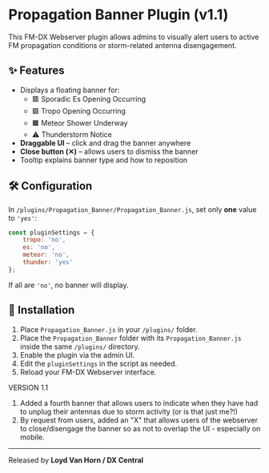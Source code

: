 # Propagation Banner Plugin (v1.1)

This FM-DX Webserver plugin allows admins to visually alert users to active FM propagation conditions or storm-related antenna disengagement.

## ✨ Features

- Displays a floating banner for:
  - 🟥 Sporadic Es Opening Occurring
  - 🟩 Tropo Opening Occurring
  - 🟧 Meteor Shower Underway
  - ⚠ Thunderstorm Notice
- **Draggable UI** – click and drag the banner anywhere
- **Close button (✕)** – allows users to dismiss the banner
- Tooltip explains banner type and how to reposition

## 🛠 Configuration

In `/plugins/Propagation_Banner/Propagation_Banner.js`, set only **one** value to `'yes'`:

```js
const pluginSettings = {
    tropo: 'no',
    es: 'no',
    meteor: 'no',
    thunder: 'yes'
};
```

If all are `'no'`, no banner will display.

## 📁 Installation

1. Place `Propagation_Banner.js` in your `/plugins/` folder.
2. Place the `Propagation_Banner` folder with its `Propagation_Banner.js` inside the same `/plugins/` directory.
3. Enable the plugin via the admin UI.
4. Edit the `pluginSettings` in the script as needed.
5. Reload your FM-DX Webserver interface.

VERSION 1.1
1.  Added a fourth banner that allows users to indicate when they have had to unplug their antennas due to storm activity (or is that just me?!)
2.  By request from users, added an "X" that allows users of the webserver to close/disengage the banner so as not to overlap the UI - especially on mobile.

---

Released by **Loyd Van Horn / DX Central**
